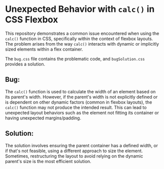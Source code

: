 # Unexpected Behavior with `calc()` in CSS Flexbox

This repository demonstrates a common issue encountered when using the `calc()` function in CSS, specifically within the context of flexbox layouts. The problem arises from the way `calc()` interacts with dynamic or implicitly sized elements within a flex container.

The `bug.css` file contains the problematic code, and `bugSolution.css` provides a solution.

## Bug:
The `calc()` function is used to calculate the width of an element based on its parent's width. However, if the parent's width is not explicitly defined or is dependent on other dynamic factors (common in flexbox layouts), the `calc()` function may not produce the intended result. This can lead to unexpected layout behaviors such as the element not fitting its container or having unexpected margins/padding.

## Solution:
The solution involves ensuring the parent container has a defined width, or if that's not feasible, using a different approach to size the element.  Sometimes, restructuring the layout to avoid relying on the dynamic parent's size is the most efficient solution.